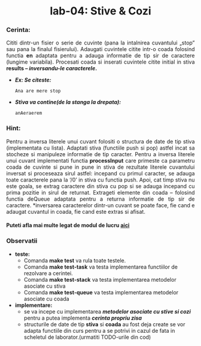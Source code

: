 <h1 align="center"> lab-04: Stive & Cozi </h1>



### Cerinta:

<p align="justify"> Cititi dintr-un fisier o serie de cuvinte (pana la intalnirea cuvantului „stop” sau pana la finalul fisierului). 
Adaugati cuvintele citite intr-o coada folosind functia <strong>en</strong> adaptata pentru a adauga informatie de tip sir de caractere (lungime variabila).
Procesati coada si inserati cuvintele citite initial in stiva <strong>results – <em>inversandu-le caracterele</em>.</strong></p?>

  + ***Ex: Se citeste:***
    ``` 
    Ana are mere stop
    ```
  + ***Stiva va contine(de la stanga la drepata):***
    ```
    anAeraerem
    ```

### Hint:

<p align="justify">
 Pentru a inversa literele unui cuvant folositi o structura de date de tip stiva (implementata cu lista). Adaptati stiva (functiile push si pop) astfel incat sa stocheze si manipuleze informatie de tip caracter. Pentru a inversa literele unui cuvant implementati functia <strong>processInput</strong> care primeste ca parametru coada de cuvinte si pune in pune in stiva de rezultate literele cuvantului inversat si proceseaza sirul astfel: incepand cu primul caracter, se adauga toate caracterele pana la ‘/0’ in stiva cu functia push. Apoi, cat timp stiva nu este goala, se extrag caractere din stiva cu pop si se adauga incepand cu prima pozitie in sirul de returnat.  
Extrageti elemente din coada – folosind functia deQueue adaptata pentru a returna informatie de tip sir de caractere.
*inversarea caracterelor dintr-un cuvant se poate face, fie cand e adaugat cuvantul in coada, fie cand este extras si afisat.
</p?>

#### Puteti afla mai multe legat de modul de lucru [aici](https://github.com/sda-ab/student-setup#indicatii-rezolvare-laborator)

### Observatii 

* **teste:**
  + Comanda **make test** va rula toate testele.
  + Comanda **make test-task** va testa implementarea functiilor de rezolvare a cerintei.
  + Comanda **make test-stack** va testa implementarea metodelor asociate cu stiva
  + Comanda **make test-queue** va testa implementarea  metodelor asociate cu coada
* **implementare:**
  + se va incepe cu implementarea ***metodelor asociate cu stive si cozi*** pentru a putea implementa ***cerinta propriu zisa***
  + structurile de date de tip **stiva** si **coada** au fost deja create se vor adapta functiile din curs pentru a se potrivi in cazul de fata in scheletul de laborator.(urmatiti TODO-urile din cod)
